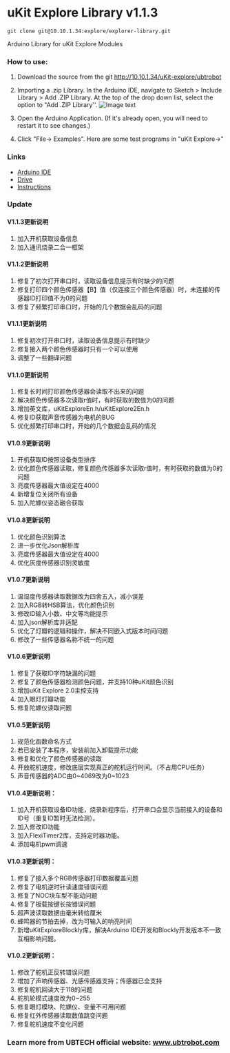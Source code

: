 # uKit Explore Library v1.1.3
```
git clone git@10.10.1.34:explore/explorer-library.git

```
Arduino Library for uKit Explore Modules

### How to use:

1. Download the source from the git http://10.10.1.34/uKit-explore/ubtrobot

2. Importing a .zip Library. In the Arduino IDE, navigate to Sketch > Include Library > Add .ZIP Library. At the top of the drop down list, select the option to "Add .ZIP Library''.
![Image text](http://10.10.1.245/uKit-explore/Course/blob/master/image/lib.jpg)
3. Open the Arduino Application. (If it's already open, you will need to restart it to see changes.)

4. Click "File-> Examples". Here are some test programs in "uKit Explore->"

### Links
- [Arduino IDE](https://www.arduino.cc/en/Main/Software)
- [Drive](http://www.wch.cn/downfile/65)
- [Instructions](http://10.10.1.245/uKit-explore/Course/blob/master/uKit_Explore_Course_CN.pdf)  

### Update
#### V1.1.3更新说明
1. 加入开机获取设备信息
2. 加入通讯烧录二合一框架


#### V1.1.2更新说明
1. 修复了初次打开串口时，读取设备信息提示有时缺少的问题
2. 修复打印四个颜色传感器【B】值（仅连接三个颜色传感器）时，未连接的传感器ID打印值不为0的问题
3. 修复了频繁打印串口时，开始的几个数据会乱码的问题

#### V1.1.1更新说明
1. 修复初次打开串口时，读取设备信息提示有时缺少
2. 修复接入两个颜色传感器时只有一个可以使用
3. 调整了一些翻译问题

#### V1.1.0更新说明
1. 修复长时间打印颜色传感器会读取不出来的问题
2. 解决颜色传感器多次读取r值时，有时获取的数值为0的问题
3. 增加英文库，uKitExploreEn.h/uKitExplore2En.h
4. 修复ID获取声音传感器为电机的BUG
5. 优化频繁打印串口时，开始的几个数据会乱码的情况


#### V1.0.9更新说明
1. 开机获取ID按照设备类型排序
2. 优化颜色传感器读取，修复颜色传感器多次读取r值时，有时获取的数值为0的问题
3. 亮度传感器最大值设定在4000
4. 新增复位关闭所有设备
5. 加入陀螺仪姿态融合获取

#### V1.0.8更新说明
1. 优化颜色识别算法
2. 进一步优化Json解析库
3. 亮度传感器最大值设定在4000
4. 优化灰度传感器识别灵敏度

#### V1.0.7更新说明
1. 温湿度传感器读取数据改为四舍五入，减小误差
2. 加入RGB转HSB算法，优化颜色识别
3. 修改ID输入小数、中文等均能提示
4. 加入json解析库并适配
5. 优化了灯瓣的逻辑和操作，解决不同嵌入式版本时间问题
6. 修改了一些传感器名称不统一的问题

#### V1.0.6更新说明
1. 修复了获取ID字符缺漏的问题
2. 修复了颜色传感器检测颜色问题，并支持10种uKit颜色识别
3. 增加uKit Explore 2.0主控支持
4. 加入眼灯灯瓣功能
5. 修复陀螺仪读取问题

#### V1.0.5更新说明
1. 规范化函数命名方式
2. 若已安装了本程序，安装前加入卸载提示功能
2. 修复和优化了颜色传感器的读取
3. 开放舵机速度，修改底层实现真正的舵机运行时间。（不占用CPU任务）
4. 声音传感器的ADC由0~4069改为0~1023 

#### V1.0.4更新说明：
1. 加入开机获取设备ID功能，烧录新程序后，打开串口会显示当前接入的设备和ID号（重复ID暂时无法检测）。
2. 加入修改ID功能
3. 加入FlexiTimer2库，支持定时器功能。
4. 添加电机pwm调速

#### V1.0.3更新说明：
1. 修复了接入多个RGB传感器打印数据覆盖问题
2. 修复了电机逆时针读速度错误问题
3. 修复了NOC块车型不能动问题
4. 修复了板载按键长按错误问题
5. 超声波读取数据由毫米转给厘米
6. 蜂鸣器的节拍去掉，改为可输入的响亮时间
7. 新增uKitExploreBlockly库，解决Arduino IDE开发和Blockly开发版本不一致互相影响问题。

#### V1.0.2更新说明：
1. 修改了舵机正反转错误问题
2. 增加了声响传感器、光感传感器支持；传感器已全支持
3. 修复舵机回读大于118的问题
4. 舵机轮模式速度改为0~255
5. 修复眼灯模块、陀螺仪、变量不可用问题
6. 修复红外传感器读取数值跳变问题
7. 修复舵机速度不变化问题


   

### Learn more from UBTECH official website: www.ubtrobot.com
